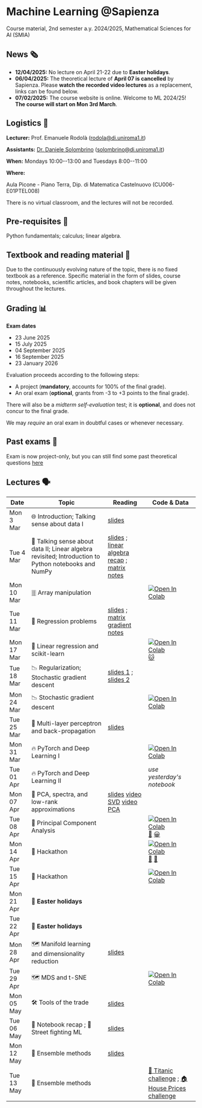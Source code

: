 # Machine Learning @Sapienza

Course material, 2nd semester a.y. 2024/2025, Mathematical Sciences for AI (SMIA)

## News 🗞️
- **12/04/2025:** No lecture on April 21-22 due to **Easter holidays**.
- **06/04/2025:** The theoretical lecture of **April 07 is cancelled** by Sapienza. Please **watch the recorded video lectures** as a replacement, links can be found below.
- **07/02/2025:** The course website is online. Welcome to ML 2024/25! **The course will start on Mon 3rd March**.

## Logistics 🧭

**Lecturer:** Prof. Emanuele Rodolà (rodola@di.uniroma1.it)

**Assistants:** [Dr. Daniele Solombrino](https://github.com/dansolombrino/) (solombrino@di.uniroma1.it)

**When:** Mondays 10:00--13:00 and Tuesdays 8:00--11:00

**Where:**

Aula Picone - Piano Terra, Dip. di Matematica Castelnuovo (CU006-E01PTEL008)

There is no virtual classroom, and the lectures will not be recorded.

## Pre-requisites 🔑

Python fundamentals; calculus; linear algebra.

## Textbook and reading material 📖

Due to the continuously evolving nature of the topic, there is no fixed textbook as a reference. Specific material in the form of slides, course notes, notebooks, scientific articles, and book chapters will be given throughout the lectures.

## Grading 📊

**Exam dates**
- 23 June 2025
- 15 July 2025
- 04 September 2025
- 16 September 2025
- 23 January 2026

Evaluation proceeds according to the following steps:

- A project (**mandatory**, accounts for 100% of the final grade).
- An oral exam (**optional**, grants from -3 to +3 points to the final grade).

There will also be a *midterm self-evaluation* test; it is **optional**, and does not concur to the final grade.

We may *require* an oral exam in doubtful cases or whenever necessary.

## Past exams 📑 

Exam is now project-only, but you can still find some past theoretical questions [here](https://drive.google.com/drive/folders/1GwyIw-6SqTEHHtjYCjcNogL7xa6ifeHj)

## Lectures 🗣️

**Date** | **Topic** | **Reading** | **Code & Data**
------------ | ------------- | ------------ | ------------
Mon 3 Mar | 🌐 Introduction; Talking sense about data I | [slides](https://github.com/erodola/ML-s2-2025/raw/main/01_intro/01-intro.pdf) |
Tue 4 Mar | 🔢 Talking sense about data II; Linear algebra revisited; Introduction to Python notebooks and NumPy | [slides](https://github.com/erodola/ML-s2-2025/raw/main/02_data/02-data.pdf) ; [linear algebra recap](https://github.com/erodola/ML-s2-2025/raw/main/02_data/03-linalg.pdf) ; [matrix notes](https://github.com/erodola/ML-s2-2025/raw/main/02_data/03b-matrix.pdf) |
Mon 10 Mar | 🀠 Array manipulation | | [![Open In Colab](https://colab.research.google.com/assets/colab-badge.svg)](https://colab.research.google.com/github/erodola/ML-s2-2025/blob/main/labs/01_Array_manipulation.ipynb)
Tue 11 Mar | 📏 Regression problems | [slides](https://github.com/erodola/ML-s2-2025/raw/main/03_regression/04-regression.pdf) ; [matrix gradient notes](https://github.com/erodola/ML-s2-2025/raw/main/03_regression/04b-mgradient.pdf) |
Mon 17 Mar | 📏 Linear regression and scikit-learn | | [![Open In Colab](https://colab.research.google.com/assets/colab-badge.svg)](https://colab.research.google.com/github/erodola/ML-s2-2025/blob/main/labs/02_Linear_regression.ipynb) [🐱](https://github.com/erodola/ML-s2-2025/raw/main/labs/cat.png)
Tue 18 Mar | 📉 Regularization; Stochastic gradient descent | [slides 1](https://github.com/erodola/ML-s2-2025/raw/main/05_regularization/05-regularization.pdf) ; [slides 2](https://github.com/erodola/ML-s2-2025/raw/main/06_sgd/06-sgd.pdf) |
Mon 24 Mar | 📉 Stochastic gradient descent |  |  [![Open In Colab](https://colab.research.google.com/assets/colab-badge.svg)](https://colab.research.google.com/github/erodola/ML-s2-2025/blob/main/labs/03_SGD.ipynb)
Tue 25 Mar | 🔁 Multi-layer perceptron and back-propagation | [slides](https://github.com/erodola/ML-s2-2025/raw/main/07_mlp/07-mlp.pdf) |
Mon 31 Mar | 🔥 PyTorch and Deep Learning I |  |  [![Open In Colab](https://colab.research.google.com/assets/colab-badge.svg)](https://colab.research.google.com/github/erodola/ML-s2-2025/blob/main/labs/04_PyTorch_and_DL.ipynb)
Tue 01 Apr | 🔥 PyTorch and Deep Learning II |  |  _use yesterday's notebook_
Mon 07 Apr | 👻 PCA, spectra, and low-rank approximations | [slides](https://github.com/erodola/ML-s2-2025/raw/main/08_pca/08-pca.pdf) [video SVD](https://drive.google.com/file/d/1QrY9nrWIB_V14pISnq1qvzdEPLj2tkKh/view?usp=drive_link) [video PCA](https://drive.google.com/file/d/1QykJzICwQF8ZMWjIemwFL0KrUqEzGz26/view?usp=drive_link) |
Tue 08 Apr | 👻 Principal Component Analysis |  | [![Open In Colab](https://colab.research.google.com/assets/colab-badge.svg)](https://colab.research.google.com/github/erodola/ML-s2-2025/blob/main/labs/05_PCA.ipynb) [🦒](https://drive.google.com/drive/folders/1MOnQZmmbJrrLolskuHxdV5BhADioTgDm?usp=sharing) [😀](https://drive.google.com/drive/folders/1pVUvA06nO1Zku4Z-PsFl8zETvfbbHlP8?usp=sharing)
Mon 14 Apr | 🚀 Hackathon | | [![Open In Colab](https://colab.research.google.com/assets/colab-badge.svg)](https://colab.research.google.com/github/erodola/ML-s2-2025/blob/main/labs/hackathon/Hackathon_NameGen.ipynb) [🙋](https://github.com/erodola/ML-s2-2025/blob/main/labs/hackathon/human_names.txt) [🐉](https://github.com/erodola/ML-s2-2025/blob/main/labs/hackathon/pokemon_names.txt) |
Tue 15 Apr | 🚀 Hackathon | | [![Open In Colab](https://colab.research.google.com/assets/colab-badge.svg)](https://colab.research.google.com/github/erodola/ML-s2-2025/blob/main/labs/hackathon/Hackathon-SoundGen.ipynb) |
Mon 21 Apr | 🐇 **Easter holidays** |  |  
Tue 22 Apr | 🐇 **Easter holidays** |  |  
Mon 28 Apr | 🗺️ Manifold learning and dimensionality reduction | [slides](https://github.com/erodola/ML-s2-2025/raw/main/09_mds_tsne/09-mds_tsne.pdf) |
Tue 29 Apr | 🗺️ MDS and t-SNE | | [![Open In Colab](https://colab.research.google.com/assets/colab-badge.svg)](https://colab.research.google.com/github/erodola/ML-s2-2025/blob/main/labs/06_MDS_tSNE.ipynb)
Mon 05 May | 🛠️ Tools of the trade | [slides](https://github.com/erodola/ML-s2-2025/blob/main/99_toolset/DL-tools-of-the-trade.pdf) |
Tue 06 May | 🔄 Notebook recap ; 🥷 Street fighting ML | [slides](https://github.com/erodola/ML-s2-2025/blob/main/10-street/10-street.pdf) |
Mon 12 May | 🌳 Ensemble methods | [slides](https://github.com/erodola/ML-s2-2025/raw/main/11_ensemble/11-ensemble.pdf) |
Tue 13 May | 🌳 Ensemble methods |  | [🚢 Titanic challenge](https://www.kaggle.com/competitions/titanic) ; [🏠 House Prices challenge](https://www.kaggle.com/competitions/house-prices-advanced-regression-techniques)
